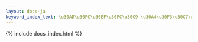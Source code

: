 ```yaml
---
layout: docs-ja
keyword_index_text: \u30AD\u30FC\u30EF\u30FC\u30C9 \u30A4\u30F3\u30C7\u30C3\u30AF\u30B9
---
```

{% include docs_index.html %}
